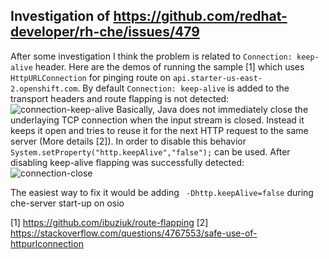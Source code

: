 ## Investigation of https://github.com/redhat-developer/rh-che/issues/479

After some investigation I think the problem is related to `Connection: keep-alive` header. Here are the demos of running the sample [1] which uses `HttpURLConnection` for pinging route on `api.starter-us-east-2.openshift.com`. By default `Connection: keep-alive` is added to the transport headers and route flapping is not detected:
![connection-keep-alive](https://user-images.githubusercontent.com/1461122/33955163-e31be652-e03a-11e7-8b69-6f3a3a251d1f.png)
Basically, Java does not immediately close the underlaying TCP connection when  the input stream is closed. Instead it keeps it open and tries to reuse it for the next HTTP request to the same server (More details [2]).
In order to disable this behavior `System.setProperty("http.keepAlive","false");` can be used. After disabling keep-alive flapping was successfully detected:
![connection-close](https://user-images.githubusercontent.com/1461122/33955164-e4d22cae-e03a-11e7-9810-b8067e0d8c96.png)

The easiest way to fix it would be adding ` -Dhttp.keepAlive=false` during che-server start-up on osio

[1] https://github.com/ibuziuk/route-flapping
[2] https://stackoverflow.com/questions/4767553/safe-use-of-httpurlconnection
